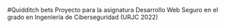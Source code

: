 #Quidditch bets
Proyecto para la asignatura Desarrollo Web Seguro en el grado en Ingeniería de Ciberseguridad (URJC 2022)
